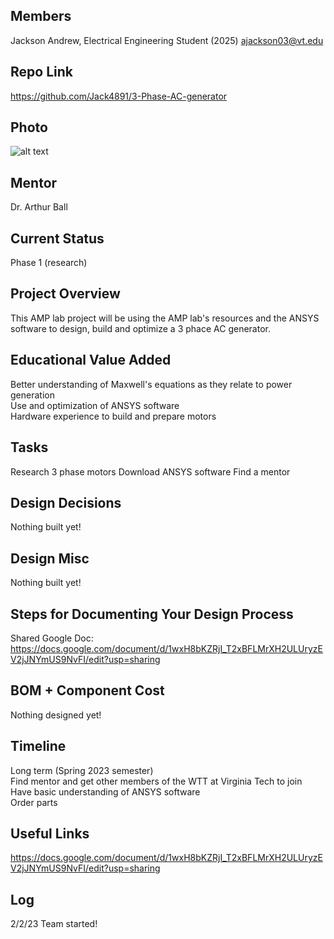 ## Members
Jackson Andrew, Electrical Engineering Student (2025)
ajackson03@vt.edu

## Repo Link
<a class="button is-link" href="https://magicmirror.builders/" >https://github.com/Jack4891/3-Phase-AC-generator

## Photo
  
![alt text](https://d3jlfsfsyc6yvi.cloudfront.net/image/mw:1024/q:85/https%3A%2F%2Fhaygot.s3.amazonaws.com%3A443%2Fcheatsheet%2F21515.png)
  
## Mentor
Dr. Arthur Ball

## Current Status
Phase 1 (research)

## Project Overview

This AMP lab project will be using the AMP lab's resources and the ANSYS software to design, build and optimize a 3 phace AC generator.

## Educational Value Added

Better understanding of Maxwell's equations as they relate to power generation      
Use and optimization of ANSYS software      
Hardware experience to build and prepare motors       

## Tasks

Research 3 phase motors
Download ANSYS software
Find a mentor

## Design Decisions

Nothing built yet!

## Design Misc

Nothing built yet!

## Steps for Documenting Your Design Process
  Shared Google Doc:    
https://docs.google.com/document/d/1wxH8bKZRjI_T2xBFLMrXH2ULUryzEV2jJNYmUS9NvFI/edit?usp=sharing
  
## BOM + Component Cost

Nothing designed yet!

## Timeline

Long term (Spring 2023 semester)              
  Find mentor and get other members of the WTT at Virginia Tech to join   
  Have basic understanding of ANSYS software    
  Order parts   

## Useful Links

https://docs.google.com/document/d/1wxH8bKZRjI_T2xBFLMrXH2ULUryzEV2jJNYmUS9NvFI/edit?usp=sharing

## Log

2/2/23 Team started!
